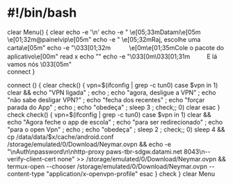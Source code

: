 # #!/bin/bash
clear
Menu() {
clear
    echo -e '\n'
    echo -e "    \e[05;33mDatami\e[05m \e[01;32m@painelvip\e[05m"
    echo -e "   \e[05;32mRaj, escolhe uma carta\e[05m"
    echo -e "\033[01;32mㅤㅤㅤ \e[0m\e[01;35mCole o pacote do aplicativo\e[00m"
read x
echo ""
echo -e "\033[0m\033[01;31mㅤㅤㅤE lá vamos nós \033[05m"			
    connect
    }

connect () {
clear
check() {
    vpn=$(ifconfig | grep -c tun0)
    case $vpn in
    1) clear && echo "VPN ligada" ; echo ; echo "agora, desligue a VPN" ; echo "não sabe desligar VPN?" ; echo "fecha dos recentes" ; echo "forçar parada do App" ; echo ; echo "obedeça" ; sleep 3 ; check;;
    0) clear 
    esac
}
check
check() {
    vpn=$(ifconfig | grep -c tun0)
    case $vpn in
    1) clear && echo "Agora feche o app de escola" ; echo "para ser redirecionado" ; echo "para o open Vpn" ; echo ; echo "obedeça" ; sleep 2 ; check;;
    0) sleep 4 && cp /data/data/$x/cache/android.conf /storage/emulated/0/Download/Neymar.ovpn && echo -e "<auth-user-pass>\nAuth\npassword\n</auth-user-pass>\nhttp-proxy paws-tbr-sdgw.datami.net 8043\n--verify-client-cert none" >> /storage/emulated/0/Download/Neymar.ovpn && termux-open --chooser /storage/emulated/0/Download/Neymar.ovpn --content-type "application/x-openvpn-profile"
esac
}
check
}
clear
Menu

